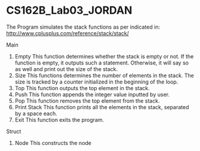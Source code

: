 # CS162B_Lab03_JORDAN

The Program simulates the stack functions as per indicated in:
http://www.cplusplus.com/reference/stack/stack/


Main
1. Empty
	This function determines whether the stack is empty or not. If the function is empty, it outputs such a statement. Otherwise, it will say so as well and print out the size of the stack.
2. Size
	This functions determines the number of elements in the stack. The size is tracked by a counter initialized in the beginning of the loop.
3. Top
	This function outputs the top element in the stack.
4. Push
	This function appends the integer value inputted by user.
5. Pop
	This function removes the top element from the stack.
6. Print Stack
	This function prints all the elements in the stack, separated by a space each.
7. Exit
	This function exits the program.


Struct
1. Node
	This constructs the node
